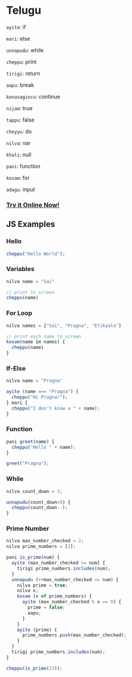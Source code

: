 # Telugu

`ayite`: if

`mari`: else

`unnapudu`: while

`cheppu`: print

`tirigi`: return

`aapu`: break

`konasagincu`: continue

`nijam`: true

`tappu`: false

`cheyyu`: do

`nilva`: var

`khali`: null

`pani`: function

`kosam`: for

`adagu`: input

### [Try it Online Now!](https://sai.onl/lang_bridge/try#telugu)

## JS Examples

### Hello

```javascript
cheppu("Hello World");
```


### Variables

```javascript
nilva name = "Sai"

// print to screen
cheppu(name)
```


### For Loop

```javascript
nilva names = ["Sai", "Pragna", "Etikyala"]

// print each name to screen
kosam(name in names) {
  cheppu(name)
}
```


### If-Else

```javascript
nilva name = "Pragna"

ayite (name === "Pragna") {
  cheppu("Hi Pragna!");
} mari {
  cheppu("I don't know a " + name);
}
```


### Function

```javascript
pani greet(name) {
  cheppu("Hello " + name);
}

greet("Pragna");
```


### While

```javascript
nilva count_down = 3;

unnapudu(count_down>0) {
  cheppu(count_down--);
}
```


### Prime Number

```javascript
nilva max_number_checked = 2;
nilva prime_numbers = [2];

pani is_prime(num) {
  ayite (max_number_checked >= num) {
    tirigi prime_numbers.includes(num);
  }
  unnapudu (++max_number_checked <= num) {
    nilva prime = true;
    nilva x;
    kosam (x of prime_numbers) {
      ayite (max_number_checked % x == 0) {
        prime = false;
        aapu;
      }
    }
    ayite (prime) {
      prime_numbers.push(max_number_checked);
    }
  }
  tirigi prime_numbers.includes(num);
}

cheppu(is_prime(23));
```

